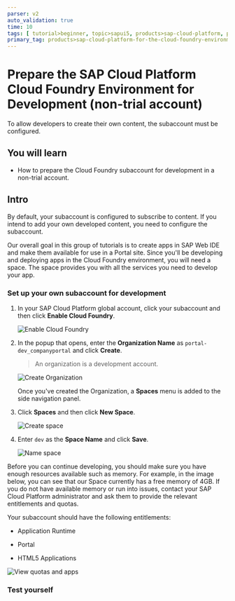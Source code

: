 ```yaml
---
parser: v2
auto_validation: true
time: 10
tags: [ tutorial>beginner, topic>sapui5, products>sap-cloud-platform, products>sap-fiori, products>sap-cloud-platform-portal, products>sap-web-ide]
primary_tag: products>sap-cloud-platform-for-the-cloud-foundry-environment
---
```


# Prepare the SAP Cloud Platform Cloud Foundry Environment for Development (non-trial account)
<!-- description --> To allow developers to create their own content, the subaccount must be configured.

## You will learn
  - How to prepare the Cloud Foundry subaccount for development in a non-trial account.

## Intro
By default, your subaccount is configured to subscribe to content. If you intend to add your own developed content, you need to configure the subaccount.

Our overall goal in this group of tutorials is to create apps in SAP Web IDE and make them available for use in a Portal site. Since you'll be developing and deploying apps in the Cloud Foundry environment, you  will need a space. The space provides you with all the services you need to develop your app.

### Set up your own subaccount for development 


1. In your SAP Cloud Platform global account, click your subaccount and then click **Enable Cloud Foundry**.

    ![Enable Cloud Foundry](0005_enable_cloud_foundry.png)

2. In the popup that opens, enter the **Organization Name** as `portal-dev_companyportal` and click **Create**.

    > An organization is a development account.

    ![Create Organization](0006_organization_name.png)

    Once you've created the Organization, a **Spaces** menu is added to the side navigation panel.

3. Click **Spaces** and then click **New Space**.

    ![Create space](0007_create_space.png)

4. Enter `dev` as the **Space Name** and click **Save**.

    ![Name space](0008_name_space.png)

Before you can continue developing, you should make sure you have enough resources available such as memory. For example, in the image below, you can see that our Space currently has a free memory of 4GB. If you do not have available memory or run into issues, contact your SAP Cloud Platform administrator and ask them to provide the relevant entitlements and quotas.

Your subaccount should have the following entitlements:

-	Application Runtime

-	Portal

- HTML5 Applications

![View quotas and apps](0009_view_quotas.png)



### Test yourself



